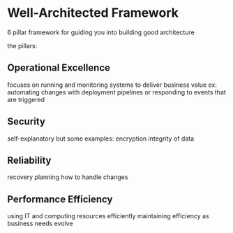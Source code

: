 # Well-Architected Framework
6 pillar framework for guiding you into building good architecture

the pillars:
## Operational Excellence
focuses on running and monitoring systems to deliver business value
ex: automating changes with deployment pipelines or responding to events that are triggered


## Security
self-explanatory but some examples:
encryption
integrity of data


## Reliability
recovery planning
how to handle changes

## Performance Efficiency
using IT and computing resources efficiently
maintaining efficiency as business needs evolve
